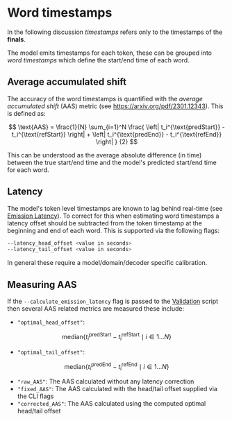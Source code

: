 # Word timestamps

In the following discussion _timestamps_ refers only to the timestamps of the
__finals__.

The model emits timestamps for each token, these can be grouped into _word
timestamps_ which define the start/end time of each word.

## Average accumulated shift

The accuracy of the word timestamps is quantified with the _average accumulated
shift_ (AAS) metric (see <https://arxiv.org/pdf/2301.12343>). This is defined as:

$$
\text{AAS} = \frac{1}{N}
  \sum_{i=1}^N \frac{
  \left| t_i^{\text{predStart}} - t_i^{\text{refStart}}  \right| +
  \left| t_i^{\text{predEnd}} - t_i^{\text{refEnd}}  \right|
  }
  {2}
$$

This can be understood as the average absolute difference (in time) between the
true start/end time and the model's predicted start/end time for each word.

## Latency

The model's token level timestamps are known to lag behind real-time (see
[Emission Latency](./emission_latency.md)). To correct for this when
estimating word timestamps a latency offset should be subtracted from the token
timestamp at the beginning and end of each word. This is supported via the
following flags:

```sh
--latency_head_offset <value in seconds>
--latency_tail_offset <value in seconds>
```

In general these require a model/domain/decoder specific calibration.

## Measuring AAS

If the `--calculate_emission_latency` flag is passed to the
[Validation](./validation.md) script then several AAS related metrics are
measured these include:

- `"optimal_head_offset"`:

$$
  \text{median} \left\lbrace t_i^{\text{predStart}} - t_i^{\text{refStart}} \mid i \in 1\ldots N \right\rbrace
$$

- `"optimal_tail_offset"`:

$$
  \text{median} \left\lbrace t_i^{\text{predEnd}} - t_i^{\text{refEnd}} \mid i \in 1\ldots N \right\rbrace
$$

- `"raw_AAS"`: The AAS calculated without any latency correction
- `"fixed_AAS"`: The AAS calculated with the head/tail offset supplied via the
  CLI flags
- `"corrected_AAS"`: The AAS calculated using the computed optimal head/tail
  offset
